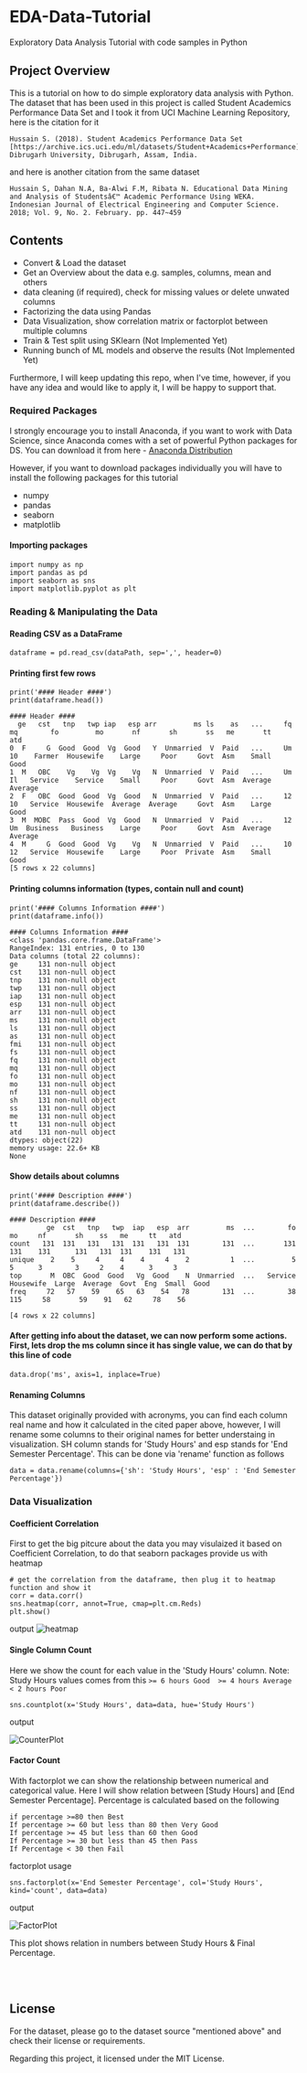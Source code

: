 # EDA-Data-Tutorial
Exploratory Data Analysis Tutorial with code samples in Python

## Project Overview

This is a tutorial on how to do simple exploratory data analysis with Python. The dataset that has been used in this project is called Student Academics Performance Data Set and I took it from UCI Machine Learning Repository, here is the citation for it
```
Hussain S. (2018). Student Academics Performance Data Set [https://archive.ics.uci.edu/ml/datasets/Student+Academics+Performance]. Dibrugarh University, Dibrugarh, Assam, India.
```
and here is another citation from the same dataset
```
Hussain S, Dahan N.A, Ba-Alwi F.M, Ribata N. Educational Data Mining and Analysis of Studentsâ€™ Academic Performance Using WEKA. Indonesian Journal of Electrical Engineering and Computer Science. 2018; Vol. 9, No. 2. February. pp. 447~459
```
## Contents

* Convert & Load the dataset
* Get an Overview about the data e.g. samples, columns, mean and others
* data cleaning (if required), check for missing values or delete unwated columns
* Factorizing the data using Pandas
* Data Visualization, show correlation matrix or factorplot between multiple columns
* Train & Test split using SKlearn (Not Implemented Yet)
* Running bunch of ML models and observe the results (Not Implemented Yet)

Furthermore, I will keep updating this repo, when I've time, however, if you have any idea and would like to apply it, I will be happy to support that.

### Required Packages

I strongly encourage you to install Anaconda, if you want to work with Data Science, since Anaconda comes with a set of powerful Python packages for DS. You can download it from here - [Anaconda Distribution](https://www.anaconda.com/distribution/)

However, if you want to download packages individually you will have to install the following packages for this tutorial
* numpy
* pandas
* seaborn
* matplotlib

#### Importing packages
```
import numpy as np
import pandas as pd
import seaborn as sns
import matplotlib.pyplot as plt
```

### Reading & Manipulating the Data

#### Reading CSV as a DataFrame
```
dataframe = pd.read_csv(dataPath, sep=',', header=0)
```
#### Printing first few rows
```
print('#### Header ####')
print(dataframe.head())

#### Header ####
  ge   cst   tnp   twp iap   esp arr         ms ls    as   ...     fq  mq        fo         mo       nf       sh       ss   me       tt      atd
0  F     G  Good  Good  Vg  Good   Y  Unmarried  V  Paid   ...     Um  10    Farmer  Housewife    Large     Poor     Govt  Asm    Small     Good
1  M   OBC    Vg    Vg  Vg    Vg   N  Unmarried  V  Paid   ...     Um  Il   Service    Service    Small     Poor     Govt  Asm  Average  Average
2  F   OBC  Good  Good  Vg  Good   N  Unmarried  V  Paid   ...     12  10   Service  Housewife  Average  Average     Govt  Asm    Large     Good
3  M  MOBC  Pass  Good  Vg  Good   N  Unmarried  V  Paid   ...     12  Um  Business   Business    Large     Poor     Govt  Asm  Average  Average
4  M     G  Good  Good  Vg    Vg   N  Unmarried  V  Paid   ...     10  12   Service  Housewife    Large     Poor  Private  Asm    Small     Good
[5 rows x 22 columns]
``` 
#### Printing columns information (types, contain null and count)
```
print('#### Columns Information ####')
print(dataframe.info())

#### Columns Information ####
<class 'pandas.core.frame.DataFrame'>
RangeIndex: 131 entries, 0 to 130
Data columns (total 22 columns):
ge     131 non-null object
cst    131 non-null object
tnp    131 non-null object
twp    131 non-null object
iap    131 non-null object
esp    131 non-null object
arr    131 non-null object
ms     131 non-null object
ls     131 non-null object
as     131 non-null object
fmi    131 non-null object
fs     131 non-null object
fq     131 non-null object
mq     131 non-null object
fo     131 non-null object
mo     131 non-null object
nf     131 non-null object
sh     131 non-null object
ss     131 non-null object
me     131 non-null object
tt     131 non-null object
atd    131 non-null object
dtypes: object(22)
memory usage: 22.6+ KB
None
```
#### Show details about columns
```
print('#### Description ####')
print(dataframe.describe())

#### Description ####
         ge  cst   tnp   twp  iap   esp  arr         ms  ...        fo         mo     nf       sh    ss   me     tt   atd
count   131  131   131   131  131   131  131        131  ...       131        131    131      131   131  131    131   131
unique    2    5     4     4    4     4    2          1  ...         5          5      3        3     2    4      3     3
top       M  OBC  Good  Good   Vg  Good    N  Unmarried  ...   Service  Housewife  Large  Average  Govt  Eng  Small  Good
freq     72   57    59    65   63    54   78        131  ...        38        115     58       59    91   62     78    56

[4 rows x 22 columns]

```

#### After getting info about the dataset, we can now perform some actions. First, lets drop the ms column since it has single value, we can do that by this line of code
```
data.drop('ms', axis=1, inplace=True)
```

#### Renaming Columns
This dataset originally provided with acronyms, you can find each column real name and how it calculated in the cited paper above, however, I will rename some columns to their original names for better understaing in visualization. SH column stands for 'Study Hours' and esp stands for 'End Semester Percentage'. This can be done via 'rename' function as follows
```
data = data.rename(columns={'sh': 'Study Hours', 'esp' : 'End Semester Percentage'})
```

### Data Visualization

#### Coefficient Correlation
First to get the big pitcure about the data you may visulaized it based on Coefficient Correlation, to do that seaborn packages provide us with heatmap
```
# get the correlation from the dataframe, then plug it to heatmap function and show it
corr = data.corr()
sns.heatmap(corr, annot=True, cmap=plt.cm.Reds)
plt.show()
```
output
![heatmap](https://raw.githubusercontent.com/arakhia/EDA-Data-Tutorial/master/images/heatmap.png)


#### Single Column Count
Here we show the count for each value in the 'Study Hours' column. Note: Study Hours values comes from this
``` >= 6 hours Good  >= 4 hours Average < 2 hours Poor ```

```
sns.countplot(x='Study Hours', data=data, hue='Study Hours')
```
output

![CounterPlot](https://raw.githubusercontent.com/arakhia/EDA-Data-Tutorial/master/images/counter_plot_sh.png)


#### Factor Count
With factorplot we can show the relationship between numerical and categorical value. Here I will show relation between [Study Hours] and [End Semester Percentage]. Percentage is calculated based on the following
```
if percentage >=80 then Best
If percentage >= 60 but less than 80 then Very Good
If percentage >= 45 but less than 60 then Good
If Percentage >= 30 but less than 45 then Pass
If Percentage < 30 then Fail
```
factorplot usage
```
sns.factorplot(x='End Semester Percentage', col='Study Hours', kind='count', data=data)
```
output

![FactorPlot](https://raw.githubusercontent.com/arakhia/EDA-Data-Tutorial/master/images/factor_plot_esp.png)

This plot shows relation in numbers between Study Hours & Final Percentage.




<br /> <br />


## License
For the dataset, please go to the dataset source "mentioned above" and check their license or requirements.

Regarding this project, it licensed under the MIT License.
